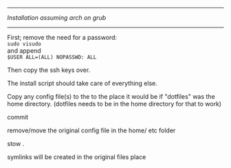 ************************************  
*Installation assuming arch on grub*  
************************************  

First; remove the need for a password:  
```sudo visudo```  
and append  
```$USER ALL=(ALL) NOPASSWD: ALL```  

Then copy the ssh keys over.

The install script should take care of everything else.

Copy any config file(s) to the to the place it would be if "dotfiles" was the home directory. (dotfiles needs to be in the home directory for that to work)

commit

remove/move the original config file in the home/ etc folder

stow .

symlinks will be created in the original files place
